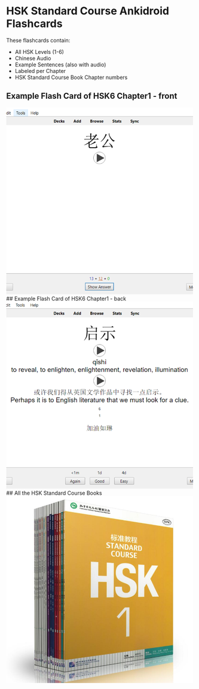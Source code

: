 # HSK Standard Course Ankidroid Flashcards

These flashcards contain:

* All HSK Levels (1-6)
* Chinese Audio
* Example Sentences (also with audio)
* Labeled per Chapter
* HSK Standard Course Book Chapter numbers

## Example Flash Card of HSK6 Chapter1 - front
<img src="https://github.com/RoelTim/HSK_StandardCourse_Anki/blob/main/images/Front_square.PNG?raw=true" alt="Example" width="500" height="500">
## Example Flash Card of HSK6 Chapter1 - back
<img src="https://github.com/RoelTim/HSK_StandardCourse_Anki/blob/main/images/Capture_square.png?raw=true" alt="Example" width="500" height="500">
## All the HSK Standard Course Books
<img src="https://github.com/RoelTim/HSK_StandardCourse_Anki/blob/main/images/18books.jpg?raw=true" alt="Example" width="500" height="500">

